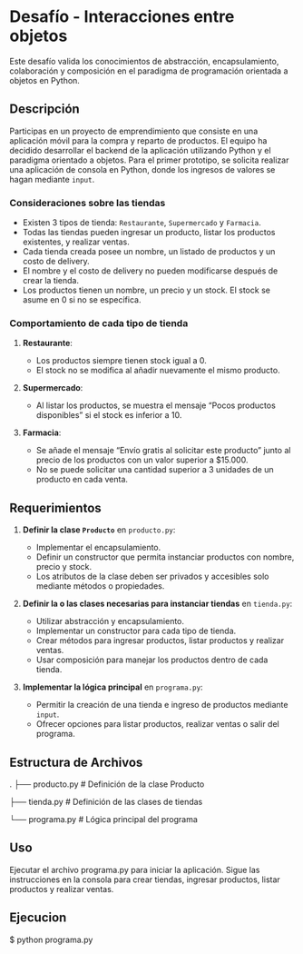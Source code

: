 # Desafío - Interacciones entre objetos

Este desafío valida los conocimientos de abstracción, encapsulamiento, colaboración y composición en el paradigma de programación orientada a objetos en Python.

## Descripción

Participas en un proyecto de emprendimiento que consiste en una aplicación móvil para la compra y reparto de productos. El equipo ha decidido desarrollar el backend de la aplicación utilizando Python y el paradigma orientado a objetos. Para el primer prototipo, se solicita realizar una aplicación de consola en Python, donde los ingresos de valores se hagan mediante `input`.

### Consideraciones sobre las tiendas

- Existen 3 tipos de tienda: `Restaurante`, `Supermercado` y `Farmacia`.
- Todas las tiendas pueden ingresar un producto, listar los productos existentes, y realizar ventas.
- Cada tienda creada posee un nombre, un listado de productos y un costo de delivery.
- El nombre y el costo de delivery no pueden modificarse después de crear la tienda.
- Los productos tienen un nombre, un precio y un stock. El stock se asume en 0 si no se especifica.

### Comportamiento de cada tipo de tienda

1. **Restaurante**:

   - Los productos siempre tienen stock igual a 0.
   - El stock no se modifica al añadir nuevamente el mismo producto.

2. **Supermercado**:

   - Al listar los productos, se muestra el mensaje “Pocos productos disponibles” si el stock es inferior a 10.

3. **Farmacia**:
   - Se añade el mensaje “Envío gratis al solicitar este producto” junto al precio de los productos con un valor superior a $15.000.
   - No se puede solicitar una cantidad superior a 3 unidades de un producto en cada venta.

## Requerimientos

1. **Definir la clase `Producto`** en `producto.py`:

   - Implementar el encapsulamiento.
   - Definir un constructor que permita instanciar productos con nombre, precio y stock.
   - Los atributos de la clase deben ser privados y accesibles solo mediante métodos o propiedades.

2. **Definir la o las clases necesarias para instanciar tiendas** en `tienda.py`:

   - Utilizar abstracción y encapsulamiento.
   - Implementar un constructor para cada tipo de tienda.
   - Crear métodos para ingresar productos, listar productos y realizar ventas.
   - Usar composición para manejar los productos dentro de cada tienda.

3. **Implementar la lógica principal** en `programa.py`:
   - Permitir la creación de una tienda e ingreso de productos mediante `input`.
   - Ofrecer opciones para listar productos, realizar ventas o salir del programa.

## Estructura de Archivos

.
├── producto.py # Definición de la clase Producto

├── tienda.py # Definición de las clases de tiendas

└── programa.py # Lógica principal del programa

## Uso

Ejecutar el archivo programa.py para iniciar la aplicación. Sigue las instrucciones en la consola para crear tiendas, ingresar productos, listar productos y realizar ventas.

## Ejecucion

$ python programa.py
